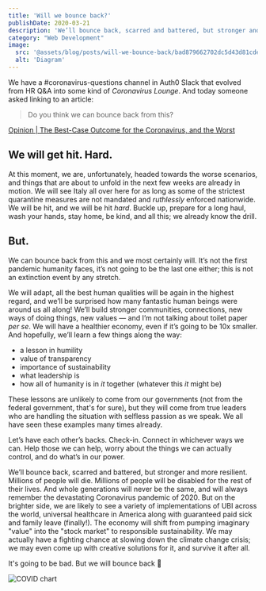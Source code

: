 ```yaml
---
title: 'Will we bounce back?'
publishDate: 2020-03-21
description: 'We’ll bounce back, scarred and battered, but stronger and more resilient.'
category: "Web Development"
image:
  src: '@assets/blog/posts/will-we-bounce-back/bad879662702dc5d43d81cde729ea68b1a9f71ba-948x948.jpg'
  alt: 'Diagram'
---
```


We have a #coronavirus-questions channel in Auth0 Slack that evolved from HR Q&A into some kind of _Coronavirus Lounge_. And today someone asked linking to an article:

> Do you think we can bounce back from this?

[Opinion | The Best-Case Outcome for the Coronavirus, and the Worst](https://www.nytimes.com/2020/03/20/opinion/sunday/coronavirus-outcomes.html)

## We will get hit. Hard.

At this moment, we are, unfortunately, headed towards the worse scenarios, and things that are about to unfold in the next few weeks are already in motion. We will see Italy all over here for as long as some of the strictest quarantine measures are not mandated and _ruthlessly_ enforced nationwide. We will be hit, and we will be hit _hard_. Buckle up, prepare for a long haul, wash your hands, stay home, be kind, and all this; we already know the drill.

## But.

We can bounce back from this and we most certainly will. It’s not the first pandemic humanity faces, it’s not going to be the last one either; this is not an extinction event by any stretch.

We will adapt, all the best human qualities will be again in the highest regard, and we’ll be surprised how many fantastic human beings were around us all along! We’ll build stronger communities, connections, new ways of doing things, new values — and I’m not talking about toilet paper _per se_. We will have a healthier economy, even if it’s going to be 10x smaller. And hopefully, we’ll learn a few things along the way:

- a lesson in humility
- value of transparency
- importance of sustainability
- what leadership is
- how all of humanity is in _it_ together (whatever this _it_ might be)

These lessons are unlikely to come from our governments (not from the federal government, that's for sure), but they will come from true leaders who are handling the situation with selfless passion as we speak. We all have seen these examples many times already.

Let’s have each other’s backs. Check-in. Connect in whichever ways we can. Help those we can help, worry about the things we can actually control, and do what’s in our power.

We’ll bounce back, scarred and battered, but stronger and more resilient. Millions of people will die. Millions of people will be disabled for the rest of their lives. And whole generations will never be the same, and will always remember the devastating Coronavirus pandemic of 2020. But on the brighter side, we are likely to see a variety of implementations of UBI across the world, universal healthcare in America along with guaranteed paid sick and family leave (finally!). The economy will shift from pumping imaginary "value" into the "stock market" to responsible sustainability. We may actually have a fighting chance at slowing down the climate change crisis; we may even come up with creative solutions for it, and survive it after all.

It's going to be bad. But we will bounce back 💪

![COVID chart](assets/blog/posts/will-we-bounce-back/bad879662702dc5d43d81cde729ea68b1a9f71ba-948x948.jpg)
